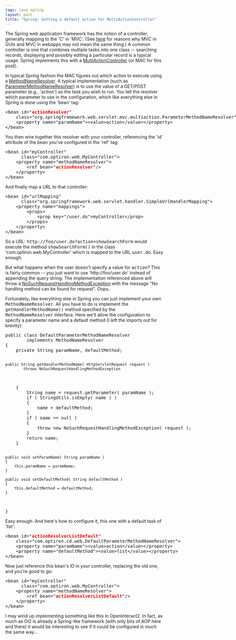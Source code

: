 ```yaml
---
tags: java spring
layout: post
title: "Spring: Setting a default action for MultiActionController"
---
```




The Spring web application framework has the notion of a controller, generally mapping to the 'C' in 'MVC'. (See <a href="http://lists.ourshack.com/pipermail/templates/2002-November/003974.html">here</a> for reasons why MVC in GUIs and MVC in webapps may not mean the same thing.) A common controller is one that combines multiple tasks into one class -- searching records, displaying and possibly editing a particular record is a typical usage. Spring implements this with a <a href="http://www.springframework.org/docs/api/org/springframework/web/servlet/mvc/multiaction/MultiActionController.html">MultiActionController</a> (or MAC for this post).

<p>In typical Spring fashion the MAC figures out which action to execute using a <a href="http://www.springframework.org/docs/api/org/springframework/web/servlet/mvc/multiaction/MethodNameResolver.html">MethodNameResolver</a>. A typical implementation (such as <a href="http://www.springframework.org/docs/api/org/springframework/web/servlet/mvc/multiaction/ParameterMethodNameResolver.html">ParameterMethodNameResolver</a>) is to use the value of a GET/POST parameter (e.g., 'action') as the task you wish to run. You tell the resolver which parameter to use in the configuration, which like everything else in Spring is done using the 'bean' tag:</p>
<pre class="sourceCode">
&lt;bean id="<b><font color="#ff0000">actionResolver</font></b>"
    class="org.springframework.web.servlet.mvc.multiaction.ParameterMethodNameResolver">
    &lt;property name="paramName">&lt;value>action&lt;/value>&lt;/property>
&lt;/bean>
</pre>
<p>You then wire together this resolver with your controller, referencing the 'id' attribute of the bean you've configured in the 'ref' tag:</p>
<pre class="sourceCode">
&lt;bean id="myController"
      class="com.optiron.web.MyController">
    &lt;property name="methodNameResolver">
        &lt;ref bean="<b><font color="#ff0000">actionResolver</font></b>"/>
    &lt;/property>
&lt;/bean>
</pre>
<p>And finally map a URL to that controller:</p>
<pre class="sourceCode">
&lt;bean id="urlMapping"
      class="org.springframework.web.servlet.handler.SimpleUrlHandlerMapping">
    &lt;property name="mappings">
        &lt;props>
            &lt;prop key="/user.do">myController&lt;/prop>
        &lt;/props>
    &lt;/property>
&lt;/bean>
</pre>
<p>So a URL: <tt>http://foo/user.do?action=showSearchForm</tt> would execute the method <tt>showSearchForm()</tt> in the class 'com.optiron.web.MyController' which is mapped to the URL <tt>user.do</tt>. Easy enough.</p>

<p>But what happens when the user doesn't specify a value for <tt>action</tt>? This is fairly common -- you just want to use 'http://foo/user.do' instead of appending the query string. The implementation referenced above will throw a <a href="http://www.springframework.org/docs/api/org/springframework/web/servlet/mvc/multiaction/NoSuchRequestHandlingMethodException.html">NoSuchRequestHandlingMethodException</a> with the message "No handling method can be found for request". Oops.</p>

<p>Fortunately, like everything else in Spring you can just implement your own <tt>MethodNameResolver</tt>. All you have to do is implement the <tt>getHandlerMethodName()</tt> method specified by the <tt>MethodNameResolver</tt> interface. Here we'll allow the configuration to specify a parameter name and a default method (I left the imports out for brevity):</p> 
<pre class="sourceCode">
public class DefaultParameterMethodNameResolver
        implements MethodNameResolver
{
    private String paramName, defaultMethod;
   
    public String getHandlerMethodName( HttpServletRequest request )
            throws NoSuchRequestHandlingMethodException

<p>    {
        String name = request.getParameter( paramName );
        if ( StringUtils.isEmpty( name ) )
        {
            name = defaultMethod;
        }
        if ( name == null )
        {
            throw new NoSuchRequestHandlingMethodException( request );
        }
        return name;
    }
   
    public void setParamName( String paramName )
    {
        this.paramName = paramName;
    }
   
    public void setDefaultMethod( String defaultMethod )
    {
        this.defaultMethod = defaultMethod;
    }
}
</pre>
<p>Easy enough. And here's how to configure it, this one with a default task of 'list':</p>
<pre class="sourceCode">
&lt;bean id="<b><font color="#ff0000">actionResolverListDefault</font></b>"
    class="com.optiron.cd.web.DefaultParameterMethodNameResolver">
    &lt;property name="paramName">&lt;value>action&lt;/value>&lt;/property>
    &lt;property name="defaultMethod">&lt;value>list&lt;/value>&lt;/property>
&lt;/bean>
</pre>
<p>Now just reference this bean's ID in your controller, replacing the old one, and you're good to go:</p>
<pre class="sourceCode">
&lt;bean id="myController"
      class="com.optiron.web.MyController">
    &lt;property name="methodNameResolver">
        &lt;ref bean="<b><font color="#ff0000">actionResolverListDefault</font></b>"/>
    &lt;/property>
&lt;/bean>
</pre>
<p>I may wind up implementing something like this in OpenInteract2. In fact, as much as OI2 is already a Spring-like framework (with only bits of AOP here and there) it would be interesting to see if it could be configured in much the same way...</p>


